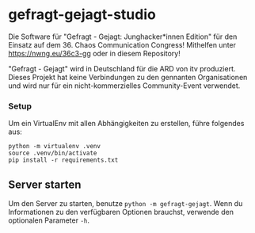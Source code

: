 # gefragt-gejagt-studio

Die Software für "Gefragt - Gejagt: Junghacker\*innen Edition" für den Einsatz auf dem 36. Chaos Communication Congress! Mithelfen unter https://nwng.eu/36c3-gg oder in diesem Repository!

"Gefragt - Gejagt" wird in Deutschland für die ARD von itv produziert. Dieses Projekt hat keine Verbindungen zu den gennanten Organisationen und wird nur für ein nicht-kommerzielles Community-Event verwendet.

### Setup

Um ein VirtualEnv mit allen Abhängigkeiten zu erstellen, führe folgendes aus:

```
python -m virtualenv .venv
source .venv/bin/activate
pip install -r requirements.txt
```

## Server starten

Um den Server zu starten, benutze `python -m gefragt-gejagt`. Wenn du Informationen zu den verfügbaren Optionen brauchst, verwende den optionalen Parameter `-h`.

